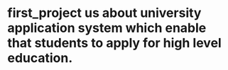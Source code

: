 # first_project us about university application system which enable that students to apply for high level education.
